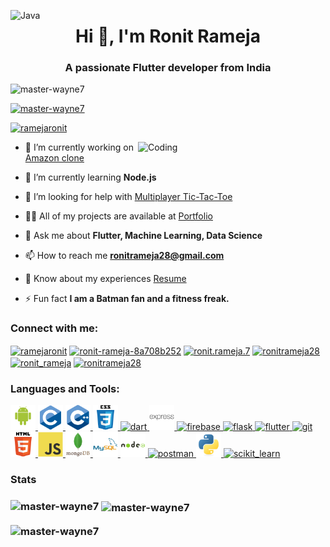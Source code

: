 <img align="left" alt="Java" width="50" style="padding-right:20x;"  src="https://slackmojis.com/emojis/48521-batman/download"/><h1 align="center">Hi 👋, I'm Ronit Rameja</h1>
<h3 align="center">A passionate Flutter developer from India</h3>

<p align="left"> <img src="https://komarev.com/ghpvc/?username=master-wayne7&label=Profile%20views&color=0e75b6&style=flat" alt="master-wayne7" /> </p>

<p align="left"> <a href="https://github.com/ryo-ma/github-profile-trophy"><img src="https://github-profile-trophy.vercel.app/?username=master-wayne7" alt="master-wayne7" /></a> </p>

<p align="left"> <a href="https://twitter.com/ramejaronit" target="blank"><img src="https://img.shields.io/twitter/follow/ramejaronit?logo=twitter&style=for-the-badge" alt="ramejaronit" /></a> </p>
<div>
  <img align="right" alt="Coding" width="300" src="https://media.giphy.com/media/v1.Y2lkPTc5MGI3NjExZDhldDhpY29lYjZ3eXJzYTlnM3E5ODdqbmRsZ2E3cjR4cTZramhxZCZlcD12MV9pbnRlcm5hbF9naWZfYnlfaWQmY3Q9Zw/qgQUggAC3Pfv687qPC/giphy.gif">

- 🔭 I’m currently working on [Amazon clone](https://github.com/master-wayne7/amazon_clone.git)

- 🌱 I’m currently learning **Node.js**

- 🤝 I’m looking for help with [Multiplayer Tic-Tac-Toe](https://github.com/master-wayne7/mp_tictactoe)

- 👨‍💻 All of my projects are available at [Portfolio](https://master-wayne7.github.io/portfolio/)

- 💬 Ask me about **Flutter, Machine Learning, Data Science**

- 📫 How to reach me **ronitrameja28@gmail.com**

- 📄 Know about my experiences [Resume](https://drive.google.com/file/d/1MxBQ4aJ-um1hzKgetFOuWxX99Gf-Z8tE/view?usp=sharing)

- ⚡ Fun fact **I am a Batman fan and a fitness freak.**
</div>
<h3 align="left">Connect with me:</h3>
<p align="left">
<a href="https://twitter.com/ramejaronit" target="blank"><img align="center" src="https://raw.githubusercontent.com/rahuldkjain/github-profile-readme-generator/master/src/images/icons/Social/twitter.svg" alt="ramejaronit" height="30" width="40" /></a>
<a href="https://linkedin.com/in/ronit-rameja-8a708b252" target="blank"><img align="center" src="https://raw.githubusercontent.com/rahuldkjain/github-profile-readme-generator/master/src/images/icons/Social/linked-in-alt.svg" alt="ronit-rameja-8a708b252" height="30" width="40" /></a>
<a href="https://fb.com/ronit.rameja.7" target="blank"><img align="center" src="https://raw.githubusercontent.com/rahuldkjain/github-profile-readme-generator/master/src/images/icons/Social/facebook.svg" alt="ronit.rameja.7" height="30" width="40" /></a>
<a href="https://www.hackerrank.com/ronitrameja28" target="blank"><img align="center" src="https://raw.githubusercontent.com/rahuldkjain/github-profile-readme-generator/master/src/images/icons/Social/hackerrank.svg" alt="ronitrameja28" height="30" width="40" /></a>
<a href="https://www.leetcode.com/ronit_rameja" target="blank"><img align="center" src="https://raw.githubusercontent.com/rahuldkjain/github-profile-readme-generator/master/src/images/icons/Social/leet-code.svg" alt="ronit_rameja" height="30" width="40" /></a>
<a href="https://auth.geeksforgeeks.org/user/ronitrameja28" target="blank"><img align="center" src="https://raw.githubusercontent.com/rahuldkjain/github-profile-readme-generator/master/src/images/icons/Social/geeks-for-geeks.svg" alt="ronitrameja28" height="30" width="40" /></a>
</p>

<h3 align="left">Languages and Tools:</h3>
<p align="left"> <a href="https://developer.android.com" target="_blank" rel="noreferrer"> <img src="https://raw.githubusercontent.com/devicons/devicon/master/icons/android/android-original-wordmark.svg" alt="android" width="40" height="40"/> </a> <a href="https://www.cprogramming.com/" target="_blank" rel="noreferrer"> <img src="https://raw.githubusercontent.com/devicons/devicon/master/icons/c/c-original.svg" alt="c" width="40" height="40"/> </a> <a href="https://www.w3schools.com/cpp/" target="_blank" rel="noreferrer"> <img src="https://raw.githubusercontent.com/devicons/devicon/master/icons/cplusplus/cplusplus-original.svg" alt="cplusplus" width="40" height="40"/> </a> <a href="https://www.w3schools.com/css/" target="_blank" rel="noreferrer"> <img src="https://raw.githubusercontent.com/devicons/devicon/master/icons/css3/css3-original-wordmark.svg" alt="css3" width="40" height="40"/> </a> <a href="https://dart.dev" target="_blank" rel="noreferrer"> <img src="https://www.vectorlogo.zone/logos/dartlang/dartlang-icon.svg" alt="dart" width="40" height="40"/> </a> <a href="https://expressjs.com" target="_blank" rel="noreferrer"> <img src="https://raw.githubusercontent.com/devicons/devicon/master/icons/express/express-original-wordmark.svg" alt="express" width="40" height="40"/> </a> <a href="https://firebase.google.com/" target="_blank" rel="noreferrer"> <img src="https://www.vectorlogo.zone/logos/firebase/firebase-icon.svg" alt="firebase" width="40" height="40"/> </a> <a href="https://flask.palletsprojects.com/" target="_blank" rel="noreferrer"> <img src="https://www.vectorlogo.zone/logos/pocoo_flask/pocoo_flask-icon.svg" alt="flask" width="40" height="40"/> </a> <a href="https://flutter.dev" target="_blank" rel="noreferrer"> <img src="https://www.vectorlogo.zone/logos/flutterio/flutterio-icon.svg" alt="flutter" width="40" height="40"/> </a> <a href="https://git-scm.com/" target="_blank" rel="noreferrer"> <img src="https://www.vectorlogo.zone/logos/git-scm/git-scm-icon.svg" alt="git" width="40" height="40"/> </a> <a href="https://www.w3.org/html/" target="_blank" rel="noreferrer"> <img src="https://raw.githubusercontent.com/devicons/devicon/master/icons/html5/html5-original-wordmark.svg" alt="html5" width="40" height="40"/> </a> <a href="https://developer.mozilla.org/en-US/docs/Web/JavaScript" target="_blank" rel="noreferrer"> <img src="https://raw.githubusercontent.com/devicons/devicon/master/icons/javascript/javascript-original.svg" alt="javascript" width="40" height="40"/> </a> <a href="https://www.mongodb.com/" target="_blank" rel="noreferrer"> <img src="https://raw.githubusercontent.com/devicons/devicon/master/icons/mongodb/mongodb-original-wordmark.svg" alt="mongodb" width="40" height="40"/> </a> <a href="https://www.mysql.com/" target="_blank" rel="noreferrer"> <img src="https://raw.githubusercontent.com/devicons/devicon/master/icons/mysql/mysql-original-wordmark.svg" alt="mysql" width="40" height="40"/> </a> <a href="https://nodejs.org" target="_blank" rel="noreferrer"> <img src="https://raw.githubusercontent.com/devicons/devicon/master/icons/nodejs/nodejs-original-wordmark.svg" alt="nodejs" width="40" height="40"/> </a> <a href="https://postman.com" target="_blank" rel="noreferrer"> <img src="https://www.vectorlogo.zone/logos/getpostman/getpostman-icon.svg" alt="postman" width="40" height="40"/> </a> <a href="https://www.python.org" target="_blank" rel="noreferrer"> <img src="https://raw.githubusercontent.com/devicons/devicon/master/icons/python/python-original.svg" alt="python" width="40" height="40"/> </a> <a href="https://scikit-learn.org/" target="_blank" rel="noreferrer"> <img src="https://upload.wikimedia.org/wikipedia/commons/0/05/Scikit_learn_logo_small.svg" alt="scikit_learn" width="40" height="40"/> </a> </p>

<h3>Stats<h3>
<p><img align="left" src="https://github-readme-stats.vercel.app/api/top-langs?username=master-wayne7&show_icons=true&locale=en&layout=compact&theme=tokyonight" alt="master-wayne7" /></p>

<p>&nbsp;<img align="center" src="https://github-readme-stats.vercel.app/api?username=master-wayne7&show_icons=true&locale=en&theme=tokyonight" alt="master-wayne7" /></p>

<p><img align="center" src="https://github-readme-streak-stats.herokuapp.com/?user=master-wayne7&&theme=tokyonight" alt="master-wayne7" /></p>
